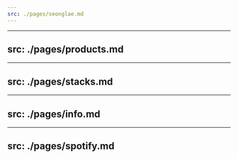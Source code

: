 ```yaml
---
src: ./pages/seonglae.md
---
```


---

## src: ./pages/products.md

---

## src: ./pages/stacks.md

---

## src: ./pages/info.md

---

## src: ./pages/spotify.md
